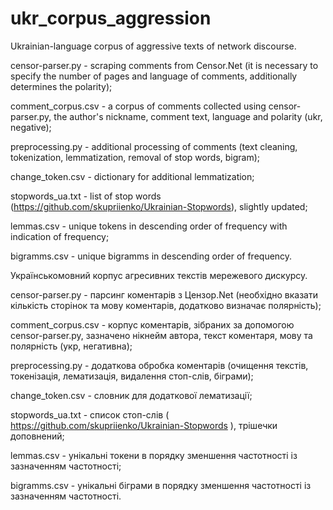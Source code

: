 # ukr_corpus_aggression



Ukrainian-language corpus of aggressive texts of network discourse.



censor-parser.py - scraping comments from Censor.Net (it is necessary to specify the number of pages and language of comments, additionally determines the polarity);

comment_corpus.csv - a corpus of comments collected using censor-parser.py, the author's nickname, comment text, language and polarity (ukr, negative);

preprocessing.py - additional processing of comments (text cleaning, tokenization, lemmatization, removal of stop words, bigram);

change_token.csv - dictionary for additional lemmatization;

stopwords_ua.txt - list of stop words (https://github.com/skupriienko/Ukrainian-Stopwords), slightly updated;

lemmas.csv - unique tokens in descending order of frequency with indication of frequency;

bigramms.csv - unique bigramms in descending order of frequency.




Українськомовний корпус агресивних текстів мережевого дискурсу.




censor-parser.py - парсинг коментарів з Цензор.Net (необхідно вказати кількість сторінок та мову коментарів, додатково визначає полярність);

comment_corpus.csv - корпус коментарів, зібраних за допомогою censor-parser.py, зазначено нікнейм автора, текст коментаря, мову та полярність (укр, негативна);

preprocessing.py - додаткова обробка коментарів (очищення текстів, токенізація, лематизація, видалення стоп-слів, біграми);

change_token.csv - словник для додаткової лематизації;

stopwords_ua.txt - список стоп-слів ( https://github.com/skupriienko/Ukrainian-Stopwords ), трішечки доповнений;

lemmas.csv - унікальні токени в порядку зменшення частотності із зазначенням частотності;

bigramms.csv - унікальні біграми в порядку зменшення частотності із зазначенням частотності.




 
